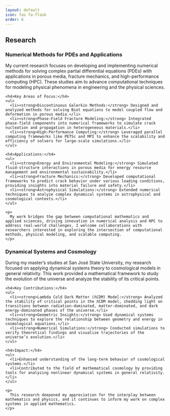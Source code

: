 ```yaml
---
layout: default
icon: fas fa-flask
order: 6
---
```


## Research

<section id="research">
  <!-- Numerical Methods for PDEs and Applications -->
  <div>
    <h3>Numerical Methods for PDEs and Applications</h3>
    <p>
      My current research focuses on developing and implementing numerical methods for solving complex partial differential equations (PDEs) with applications in porous media, fracture mechanics, and high-performance computing (HPC). These studies aim to advance computational techniques for modeling physical phenomena in engineering and the physical sciences.
    </p>

    <h4>Key Areas of Focus:</h4>
    <ul>
      <li><strong>Discontinuous Galerkin Methods:</strong> Designed and analyzed methods for solving Biot equations to model coupled flow and deformation in porous media.</li>
      <li><strong>Phase-Field Fracture Modeling:</strong> Integrated phase-field components into numerical frameworks to simulate crack nucleation and propagation in heterogeneous materials.</li>
      <li><strong>High-Performance Computing:</strong> Leveraged parallel computing frameworks like PETSc and MPI to enhance the scalability and efficiency of solvers for large-scale simulations.</li>
    </ul>

    <h4>Applications:</h4>
    <ul>
      <li><strong>Energy and Environmental Modeling:</strong> Simulated fluid-structure interactions in porous media for energy resource management and environmental sustainability.</li>
      <li><strong>Fracture Mechanics:</strong> Developed computational frameworks to predict crack behavior under various loading conditions, providing insights into material failure and safety.</li>
      <li><strong>Astrophysical Simulations:</strong> Extended numerical techniques to analyze complex dynamical systems in astrophysical and cosmological contexts.</li>
    </ul>

    <p>
      My work bridges the gap between computational mathematics and applied sciences, driving innovation in numerical analysis and HPC to address real-world challenges. I welcome collaborations with researchers interested in exploring the intersection of computational methods, physical modeling, and scalable computing.
    </p>
  </div>

  <!-- Dynamical Systems and Cosmology -->
  <div>
    <h3>Dynamical Systems and Cosmology</h3>
    <p>
      During my master’s studies at San José State University, my research focused on applying dynamical systems theory to cosmological models in general relativity. This work provided a mathematical framework to study the evolution of the universe and analyze the stability of its critical points.
    </p>

    <h4>Key Contributions:</h4>
    <ul>
      <li><strong>Lambda Cold Dark Matter (ΛCDM) Model:</strong> Analyzed the stability of critical points in the ΛCDM model, shedding light on transitions between radiation-dominated, matter-dominated, and dark energy-dominated phases of the universe.</li>
      <li><strong>Geometric Insights:</strong> Used dynamical systems techniques to explore the relationship between geometry and energy in cosmological equations.</li>
      <li><strong>Numerical Simulations:</strong> Conducted simulations to verify theoretical findings and visualize trajectories of the universe’s evolution.</li>
    </ul>

    <h4>Impact:</h4>
    <ul>
      <li>Enhanced understanding of the long-term behavior of cosmological systems.</li>
      <li>Contributed to the field of mathematical cosmology by providing tools for analyzing nonlinear dynamical systems in general relativity.</li>
    </ul>

    <p>
      This research deepened my appreciation for the interplay between mathematics and physics, and it continues to inform my work on complex systems in applied mathematics.
    </p>
  </div>
</section>
